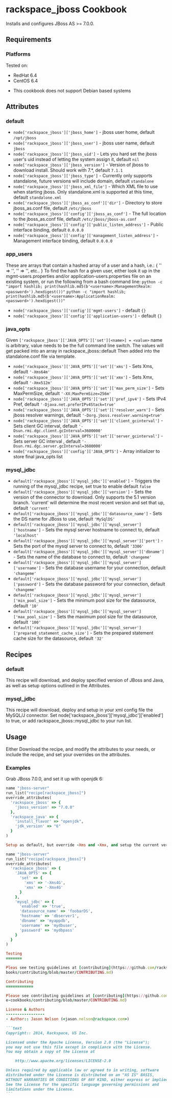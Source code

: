 rackspace_jboss Cookbook
================

Installs and configures JBoss AS >= 7.0.0.


Requirements
------------
### Platforms
Tested on:
- RedHat 6.4
- CentOS 6.4

* This cookbook does not support Debian based systems

Attributes
----------

### default

* `node['rackspace_jboss']['jboss_home']` - jboss user home, default `/opt/jboss`
* `node['rackspace_jboss']['jboss_user']` - jboss user name, default `jboss`
* `node['rackspace_jboss']['jboss_uid']` - Lets you hard set the jboss user's uid instead of letting the system assign it, default `nil`
* `node['rackspace_jboss']['jboss_version']` - Version of jboss to download install.  Should work with 7.*, default `7.1.1`
* `node['rackspace_jboss']['jboss_type']` - Currently only supports standalone, future versions will include domain, default `standalone`
* `node['rackspace_jboss']['jboss_xml_file']` - Which XML file to use when starting jboss.  Only standalone.xml is supported at this time, default `standalone.xml`
* `node['rackspace_jboss']['jboss_as_conf']['dir']` - Directory to store jboss_as.conf file, default `/etc/jboss`
* `node['rackspace_jboss']['config']['jboss_as_conf']` - The full location to the jboss_as.conf file, default `/etc/jboss/jboss-as.conf`
* `node['rackspace_jboss']['config']['public_listen_address']` - Public interface binding, default `0.0.0.0`
* `node['rackspace_jboss']['config']['management_listen_address']` - Management interface binding, default `0.0.0.0`

### app_users

These are arrays that contain a hashed array of a user and a hash, i.e.:
{ '<user1>' => '<hash1>', '<user2>' => '<hash2>', etc.. }
To find the hash for a given user, either look it up in the
mgmt-users.properties and/or application-users.properties file on an
existing system, or run the following from a bash command line:
`python -c "import hashlib; print(hashlib.md5(b'<username>:ManagementRealm:<password>').hexdigest())"`
`python -c "import hashlib; print(hashlib.md5(b'<username>:ApplicationRealm:<password>').hexdigest())"`

* `node['rackspace_jboss']['config']['mgmt-users']` - default `{}`
* `node['rackspace_jboss']['config']['application-users']` - default `{}`

### java_opts

Given `['rackspace_jboss']['JAVA_OPTS']['set'][<name>] = <value>`
name is arbitrary, value needs to be the full command line switch.
The values will get packed into an array in rackspace_jboss::default
Then added into the standalone.conf file via template.

* `node['rackspace_jboss']['JAVA_OPTS']['set']['xms']` - Sets Xms, default `'-Xms64m'`
* `node['rackspace_jboss']['JAVA_OPTS']['set']['xmx']` - Sets Xmx, default `'-Xmx512m'`
* `node['rackspace_jboss']['JAVA_OPTS']['set']['max_perm_size']` - Sets MaxPermSize, default `'-XX:MaxPermSize=256m'`
* `node['rackspace_jboss']['JAVA_OPTS']['set']['pref_ipv4']` - Sets IPv4 Pref, default `'-Djava.net.preferIPv4Stack=true'`
* `node['rackspace_jboss']['JAVA_OPTS']['set']['resolver_warn']` - Sets jboss resolver warnings, default `'-Dorg.jboss.resolver.warning=true'`
* `node['rackspace_jboss']['JAVA_OPTS']['set']['client_gcinterval']` - Sets client GC interval, default `'-Dsun.rmi.dgc.client.gcInterval=3600000'`
* `node['rackspace_jboss']['JAVA_OPTS']['set']['server_gcinterval']` - Sets server GC interval , default `'-Dsun.rmi.dgc.server.gcInterval=3600000'`
* `node['rackspace_jboss']['config']['JAVA_OPTS']` - Array initializer to store final java_opts list

### mysql_jdbc

* `default['rackspace_jboss']['mysql_jdbc']['enabled']` - Triggers the running of the mysql_jdbc recipe, set true to enable default `false`
* `default['rackspace_jboss']['mysql_jdbc']['version']` - Sets the version of the connector to download.  Only supports the 5.1 version branch.  'current' will determine the most recent version and set that up, default `'current'`
* `default['rackspace_jboss']['mysql_jdbc']['datasource_name']` - Sets the DS name for JBoss to use, default `'MySqlDS'`
* `default['rackspace_jboss']['mysql_jdbc']['mysql_server']['hostname']` - Sets the mysql server hostname to connect to, default `'localhost'`
* `default['rackspace_jboss']['mysql_jdbc']['mysql_server']['port']` - Sets the port of the mysql server to connect to, default `'3306'`
* `default['rackspace_jboss']['mysql_jdbc']['mysql_server']['dbname']` - Sets the name of the database to connect to, default `'changeme'`
* `default['rackspace_jboss']['mysql_jdbc']['mysql_server']['username']` - Sets the database username for your connection, default `'changeme'`
* `default['rackspace_jboss']['mysql_jdbc']['mysql_server']['password']` - Sets the database password for your connection, default `'changeme'`
* `default['rackspace_jboss']['mysql_jdbc']['mysql_server']['min_pool_size']` - Sets the minimum pool size for the datasource, default `'10'`
* `default['rackspace_jboss']['mysql_jdbc']['mysql_server']['max_pool_size']` - Sets the maximum pool size for the datasource, default `'100'`
* `default['rackspace_jboss']['mysql_jdbc']['mysql_server']['prepared_statement_cache_size']` - Sets the prepared statement cache size for the datasource, default `'32'`

Recipes
-------

### default

This recipe will download, and deploy specified version of JBoss and Java, as well as setup options outlined in the Attributes.

### mysql_jdbc

This recipe will download, deploy and setup in your xml config file the MySQL/J connector.  Set node['rackspace_jboss']['mysql_jdbc']['enabled'] to true, or add rackspace_jboss::mysql_jdbc to your run list.

Usage
-----

Either Download the recipe, and modify the attributes to your needs, or include the recipe, and set your overrides on the attributes.

### Examples

Grab JBoss 7.0.0, and set it up with openjdk 6:

````ruby
name "jboss-server"
run_list("recipe[rackspace_jboss]")
override_attributes(
  'rackspace_jboss' => {
    'jboss_version' => "7.0.0"
  },
  'rackspace_java' => {
    'install_flavor' => "openjdk",
    'jdk_version' => "6"
  }
)

Setup as default, but override -Xms and -Xmx, and setup the current version mysql_jdbc:

name "jboss-server"
run_list("recipe[rackspace_jboss]")
override_attributes(
  'rackspace_jboss' => {
    'JAVA_OPTS' => {
      'set' => {
        'xms' => '-Xms4G',
        'xmx' => '-Xmx4G'
      }
    },
    'mysql_jdbc' => {
      'enabled' => 'true',
      'datasource_name' => 'foobarDS',
      'hostname' => 'dbserver1',
      'dbname' => 'myappdb',
      'username' => 'mydbuser',
      'password' => 'mydbpass'
    }
  }
)

Testing
=======

Pleas see testing guidelines at [contributing](https://github.com/rackspace-cook
books/contributing/blob/master/CONTRIBUTING.md)

Contributing
============

Please see contributing guidelines at [contributing](https://github.com/rackspac
e-cookbooks/contributing/blob/master/CONTRIBUTING.md)

License & Authors
-----------------
- Author:: Jason Nelson (<jason.nelson@rackspace.com>)

```text
Copyright:: 2014, Rackspace, US Inc.

Licensed under the Apache License, Version 2.0 (the "License");
you may not use this file except in compliance with the License.
You may obtain a copy of the License at

    http://www.apache.org/licenses/LICENSE-2.0

Unless required by applicable law or agreed to in writing, software
distributed under the License is distributed on an "AS IS" BASIS,
WITHOUT WARRANTIES OR CONDITIONS OF ANY KIND, either express or implied.
See the License for the specific language governing permissions and
limitations under the License.
```
